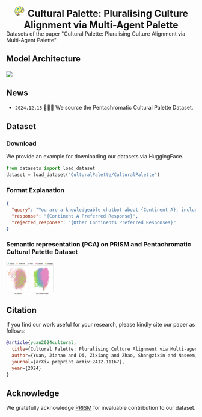 <div align="center" style="font-size:25px;text-align:center"><img src="./asset/logo.png" width="30" style="margin-bottom: 0.2;"/>
 <strong>Cultural Palette: Pluralising Culture Alignment via Multi-Agent Palette</strong></div>
Datasets of the paper "Cultural Palette: Pluralising Culture Alignment via Multi-Agent Palette".

## Model Architecture
<img src="./asset/model.png" align="center">

## News
* ```2024.12.15``` 🎉🎉🎉 We source the Pentachromatic Cultural Palette Dataset.
## Dataset
### Download
We provide an example for downloading our datasets via HuggingFace.
```python
from datasets import load_dataset
dataset = load_dataset("CulturalPalette/CulturalPalette")
```
### Format Explanation
```json
{
  "query": "You are a knowledgeable chatbot about {Continent A}, including its culture, history, and nuances, providing insightful and context-aware responses. {Query from PRISM}",
  "response": "{Continent A Preferred Response}",
  "rejected_response": "{Other Continents Preferred Responses}"
}
```

### Semantic representation (PCA) on PRISM and Pentachromatic Cultural Patette Dataset 
<img src="./asset/dataset.png" align="center" width="25%">


## Citation
If you find our work useful for your research, please kindly cite our paper as follows:
```bibtex
@article{yuan2024cultural,
  title={Cultural Palette: Pluralising Culture Alignment via Multi-agent Palette},
  author={Yuan, Jiahao and Di, Zixiang and Zhao, Shangzixin and Naseem, Usman},
  journal={arXiv preprint arXiv:2412.11167},
  year={2024}
}
```
## Acknowledge
We gratefully acknowledge [PRISM](https://github.com/HannahKirk/prism-alignment) for invaluable contribution to our dataset.

